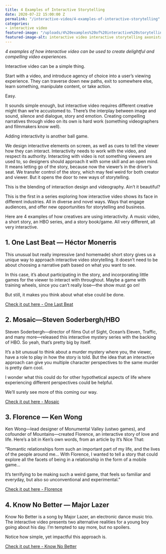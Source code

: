 ```yaml
---
title: 4 Examples of Interactive Storytelling
date: 2020-07-22 15:00:00 Z
permalink: "/interactive-video/4-examples-of-interactive-storytelling"
categories:
- interactive video
featured-image: "/uploads/4%20examples%20of%20interactive%20storytelling%20axonista%20blog.jpg"
featured-image-alt: interactive video interactive storytelling axonista blog
---
```


*4 examples of how interactive video can be used to create delightful and compelling video experiences.*

Interactive video can be a simple thing.

Start with a video, and introduce agency of choice into a user’s viewing experience. They can traverse down new paths, exit to somewhere else, learn something, manipulate content, or take action.

Easy.

It sounds simple enough, but interactive video requires different creative might than we’re accustomed to. There’s the interplay between image and sound, silence and dialogue, story and emotion. Creating compelling narratives through video on its own is hard work (something videographers and filmmakers know well).

Adding interactivity is another ball game.

We design interactive elements on screen, as well as cues to tell the viewer how they can interact. Interactivity needs to work with the video, and respect its authority. Interacting with video is not something viewers are used to, so designers should approach it with some skill and an open mind.\
It means letting go of the story, because now the viewer’s in the driver’s seat. We transfer control of the story, which may feel weird for both creator and viewer. But it opens the door to new ways of storytelling.

This is the blending of interaction design and videography. Ain’t it beautiful?

This is the first in a series exploring how interactive video shows its face in different industries. All in diverse and novel ways. Ways that engage audiences, and offer new opportunities for storytelling and business.

Here are 4 examples of how creatives are using interactivity. A music video, a short story, an HBO series, and a story book/game. All very different, all very interactive.

## **1. One Last Beat — Héctor Monerris**

This unusual but really impressive (and homemade) short story gives us a unique way to approach interactive video storytelling. It doesn’t need to be about choosing a narrative path based on what you want to see.

In this case, it’s about participating in the story, and incorporating little games for the viewer to interact with throughout. Maybe a game with training wheels, since you can’t really lose—the show must go on!

But still, it makes you think about what else could be done.

[Check it out here - One Last Beat](http://www.onelastbeat.com/)

## **2. Mosaic—Steven Soderbergh/HBO**

Steven Soderbergh—director of films Out of Sight, Ocean’s Eleven, Traffic, and many more—released this interactive mystery series with the backing of HBO. So yeah, that’s pretty big by itself.

It’s a bit unusual to think about a murder mystery where you, the viewer, have a role to play in how the story is told. But the idea that an interactive approach can give you multiple character perspectives to the same murder is pretty darn cool.

I wonder what this could do for other hypothetical aspects of life where experiencing different perspectives could be helpful.

We’ll surely see more of this coming our way.

[Check it out here - Mosaic](https://www.watchmosaic.com/)

## **3. Florence — Ken Wong**

Ken Wong—lead designer of Monumental Valley (ustwo games), and cofounder of Mountains—created Florence, an interactive story of love and life. Here’s a bit in Ken’s own words, from an article by It’s Nice That:

“Romantic relationships form such an important part of my life, and the lives of the people around me… With Florence, I wanted to tell a story that could explore all the facets of being in a relationship in the form of a mobile game…

It’s terrifying to be making such a weird game, that feels so familiar and everyday, but also so unconventional and experimental.”

[Check it out here - Florence](http://florencegame.com/)

## **4. Know No Better — Major Lazer**

Know No Better is a song by Major Lazer, an electronic dance music trio. The interactive video presents two alternative realities for a young boy going about his day. I’m tempted to say more, but no spoilers.

Notice how simple, yet impactful this approach is.

[Check it out here - Know No Better](https://video.helloeko.com/v/V2OBJM)